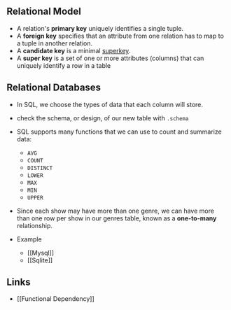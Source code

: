 ## Relational Model
- A relation's **primary key** uniquely identifies a single tuple.
- A **foreign key** specifies that an attribute from one relation has to map to a tuple in another relation.
- A **candidate key** is a minimal [superkey](https://en.wikipedia.org/wiki/Superkey "Superkey").
- A **super key** is a set of one or more attributes (columns) that can uniquely identify a row in a table

## Relational Databases
- In SQL, we choose the types of data that each column will store.
- check the schema, or design, of our new table with `.schema`
- SQL supports many functions that we can use to count and summarize data:
	- `AVG`
	- `COUNT`
	- `DISTINCT`
	- `LOWER`
	- `MAX`
	- `MIN`
	- `UPPER`
- Since each show may have more than one genre, we can have more than one row per show in our genres table, known as a **one-to-many** relationship.

- Example
	- [[Mysql]]
	- [[Sqlite]]

## Links
- [[Functional Dependency]]